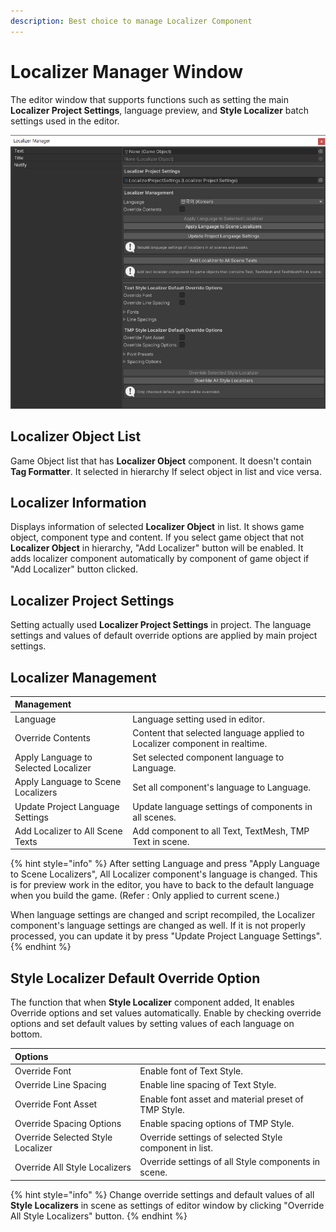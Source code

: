 ```yaml
---
description: Best choice to manage Localizer Component
---
```


# Localizer Manager Window

The editor window that supports functions such as setting the main **Localizer Project Settings**, language preview, and **Style Localizer** batch settings used in the editor.

![Localizer list of Cube Collector example](../.gitbook/assets/localizer_manager_window%20%281%29.png)

## Localizer Object List

Game Object list that has **Localizer Object** component. It doesn't contain **Tag Formatter**. It selected in hierarchy If select object in list and vice versa.

## Localizer Information

Displays information of selected **Localizer Object** in list. It shows game object, component type and content. If you select game object that not **Localizer Object** in hierarchy, "Add Localizer" button will be enabled. It adds localizer component automatically by component of game object if "Add Localizer" button clicked.

## Localizer Project Settings

Setting actually used **Localizer Project Settings** in project. The language settings and values of default override options are applied by main project settings.

## Localizer Management

| Management |  |
| :--- | :--- |
| Language | Language setting used in editor. |
| Override Contents | Content that selected language applied to Localizer component in realtime. |
| Apply Language to Selected Localizer | Set selected component language to Language. |
| Apply Language to Scene Localizers | Set all component's language to Language. |
| Update Project Language Settings | Update language settings of components in all scenes. |
| Add Localizer to All Scene Texts | Add component to all Text, TextMesh, TMP Text in scene. |

{% hint style="info" %}
After setting Language and press "Apply Language to Scene Localizers", All Localizer component's language is changed. This is for preview work in the editor, you have to back to the default language when you build the game. \(Refer : Only applied to current scene.\)

When language settings are changed and script recompiled, the Localizer component's language settings are changed as well. If it is not properly processed, you can update it by press "Update Project Language Settings".
{% endhint %}

## Style Localizer Default Override Option

The function that when **Style Localizer** component added, It enables Override options and set values automatically. Enable by checking override options and set default values by setting values of each language on bottom.

| Options |  |
| :--- | :--- |
| Override Font | Enable font of Text Style. |
| Override Line Spacing | Enable line spacing of Text Style. |
| Override Font Asset | Enable font asset and material preset of TMP Style. |
| Override Spacing Options | Enable spacing options of TMP Style. |
| Override Selected Style Localizer | Override settings of selected Style component in list. |
| Override All Style Localizers | Override settings of all Style components in scene. |

{% hint style="info" %}
Change override settings and default values of all **Style Localizers** in scene as settings of editor window by clicking "Override All Style Localizers" button.
{% endhint %}

